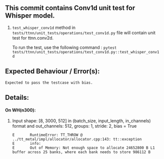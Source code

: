 ## This commit contains Conv1d unit test for Whisper model.

1. `test_whisper_conv1d` method in `tests/ttnn/unit_tests/operations/test_conv1d.py` file will contain unit test for ttnn.conv2d.

    To run the test, use the following command : `pytest tests/ttnn/unit_tests/operations/test_conv1d.py::test_whisper_conv1d`

## Expected Behaviour / Error(s):

    Expected to pass the testcase with bias.

## Details:

#### On WH(n300):


1. Input shape: [8, 3000, 512] in (batch_size, input_length, in_channels) format and out_channels: 512, groups: 1, stride: 2, bias = True
    ```
    E       RuntimeError: TT_THROW @ ../tt_metal/impl/allocator/allocator.cpp:143: tt::exception
    E       info:
    E       Out of Memory: Not enough space to allocate 24652800 B L1 buffer across 25 banks, where each bank needs to store 986112 B
    ```
